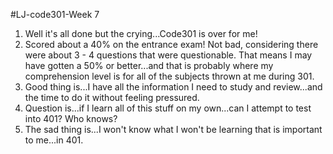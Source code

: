 #LJ-code301-Week 7

1. Well it's all done but the crying...Code301 is over for me!
2. Scored about a 40% on the entrance exam! Not bad, considering there were about 3 - 4 questions that were questionable. That means I may have gotten a 50% or better...and that is probably where my comprehension level is for all of the subjects thrown at me during 301.
3. Good thing is...I have all the information I need to study and review...and the time to do it without feeling pressured.
4. Question is...if I learn all of this stuff on my own...can I attempt to test into 401? Who knows?
5. The sad thing is...I won't know what I won't be learning that is important to me...in 401.
